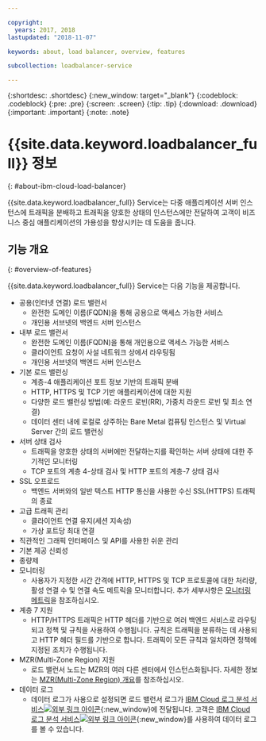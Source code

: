 ```yaml
---

copyright:
  years: 2017, 2018
lastupdated: "2018-11-07"

keywords: about, load balancer, overview, features

subcollection: loadbalancer-service

---
```


{:shortdesc: .shortdesc}
{:new_window: target="_blank"}
{:codeblock: .codeblock}
{:pre: .pre}
{:screen: .screen}
{:tip: .tip}
{:download: .download}
{:important: .important}
{:note: .note}

# {{site.data.keyword.loadbalancer_full}} 정보
{: #about-ibm-cloud-load-balancer}

{{site.data.keyword.loadbalancer_full}} Service는 다중 애플리케이션 서버 인스턴스에 트래픽을 분배하고 트래픽을 양호한 상태의 인스턴스에만 전달하여 고객이 비즈니스 중심 애플리케이션의 가용성을 향상시키는 데 도움을 줍니다.

## 기능 개요
{: #overview-of-features}

{{site.data.keyword.loadbalancer_full}} Service는 다음 기능을 제공합니다.

* 공용(인터넷 연결) 로드 밸런서
	* 완전한 도메인 이름(FQDN)을 통해 공용으로 액세스 가능한 서비스
	* 개인용 서브넷의 백엔드 서버 인스턴스
* 내부 로드 밸런서
	* 완전한 도메인 이름(FQDN)을 통해 개인용으로 액세스 가능한 서비스
	* 클라이언트 요청이 사설 네트워크 상에서 라우팅됨
	* 개인용 서브넷의 백엔드 서버 인스턴스
* 기본 로드 밸런싱
	* 계층-4 애플리케이션 포트 정보 기반의 트래픽 분배
	* HTTP, HTTPS 및 TCP 기반 애플리케이션에 대한 지원
	* 다양한 로드 밸런싱 방법(예: 라운드 로빈(RR), 가중치 라운드 로빈 및 최소 연결)
	* 데이터 센터 내에 로컬로 상주하는 Bare Metal 컴퓨팅 인스턴스 및 Virtual Server 간의 로드 밸런싱
* 서버 상태 검사
	* 트래픽을 양호한 상태의 서버에만 전달하는지를 확인하는 서버 상태에 대한 주기적인 모니터링
	* TCP 포트의 계층 4-상태 검사 및 HTTP 포트의 계층-7 상태 검사
* SSL 오프로드
	* 백엔드 서버와의 일반 텍스트 HTTP 통신을 사용한 수신 SSL(HTTPS) 트래픽의 종료
* 고급 트래픽 관리
	* 클라이언트 연결 유지(세션 지속성)
	* 가상 포트당 최대 연결
* 직관적인 그래픽 인터페이스 및 API를 사용한 쉬운 관리
* 기본 제공 신뢰성
* 종량제
* 모니터링
    * 사용자가 지정한 시간 간격에 HTTP, HTTPS 및 TCP 프로토콜에 대한 처리량, 활성 연결 수 및 연결 속도 메트릭을 모니터합니다. 추가 세부사항은 [모니터링 메트릭](/docs/infrastructure/loadbalancer-service?topic=loadbalancer-service-monitoring-metrics-with-ibm-cloud-load-balancer)을 참조하십시오.
* 계층 7 지원
    * HTTP/HTTPS 트래픽은 HTTP 헤더를 기반으로 여러 백엔드 서비스로 라우팅되고 정책 및 규칙을 사용하여 수행됩니다. 규칙은 트래픽을 분류하는 데 사용되고 HTTP 헤더 필드를 기반으로 합니다. 트래픽이 모든 규칙과 일치하면 정책에 지정된 조치가 수행됩니다.
* MZR(Multi-Zone Region) 지원
    * 로드 밸런서 노드는 MZR의 여러 다른 센터에서 인스턴스화됩니다. 자세한 정보는 [MZR(Multi-Zone Region) 개요](/docs/infrastructure/loadbalancer-service?topic=loadbalancer-service-multi-zone-region-mzr-overview)를 참조하십시오.
* 데이터 로그
    * 데이터 로그가 사용으로 설정되면 로드 밸런서 로그가 [IBM Cloud 로그 분석 서비스![외부 링크 아이콘](../../icons/launch-glyph.svg "외부 링크 아이콘")](https://console.bluemix.net/catalog/services/log-analysis){:new_window}에 전달됩니다. 고객은 [IBM Cloud 로그 분석 서비스![외부 링크 아이콘](../../icons/launch-glyph.svg "외부 링크 아이콘")](https://console.bluemix.net/catalog/services/log-analysis){:new_window}를 사용하여 데이터 로그를 볼 수 있습니다. 
